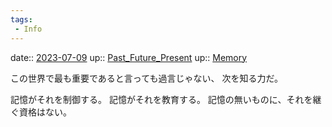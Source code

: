 ```yaml
---
tags:
 - Info
---
```


date:: [2023-07-09](/Daily_Note/2023-07-09.md)
up:: [Past_Future_Present](Bar/Novel/Topics/Past_Future_Present.md)
up:: [Memory](Bar/Novel/Topics/Memory.md)

この世界で最も重要であると言っても過言じゃない、
次を知る力だ。

記憶がそれを制御する。
記憶がそれを教育する。
記憶の無いものに、それを継ぐ資格はない。